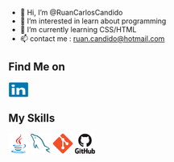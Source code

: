 - 👋 Hi, I’m @RuanCarlosCandido
- 👀 I’m interested in learn about programming
- 🌱 I’m currently learning CSS/HTML
- 📫 contact me : ruan.candido@hotmail.com

<!---
RuanCarlosCandido/RuanCarlosCandido is a ✨ special ✨ repository because its `README.md` (this file) appears on your GitHub profile.
You can click the Preview link to take a look at your changes.
--->
## Find Me on
<a href = "https://www.linkedin.com/in/ruan-carlos-candido-da-silva-lima-477093184/" target="_blank">
<img align="center" alt="LinkedInRuan" height="30" width="40" src="https://raw.githubusercontent.com/devicons/devicon/master/icons/linkedin/linkedin-original.svg"
style="max-width:100%;">
</a>



## My Skills
<img src="https://raw.githubusercontent.com/devicons/devicon/master/icons/java/java-original.svg" alt="java" width="40" height="40" style="max-width:100%;"></img>
<img src="https://raw.githubusercontent.com/devicons/devicon/master/icons/mysql/mysql-plain.svg" alt="MySQL" width="40" height="40" style="max-width:100%;"></img>
<img src="https://raw.githubusercontent.com/devicons/devicon/master/icons/git/git-plain.svg" alt="Git" width="40" height="40" style="max-width:100%;"></img>
<img src="https://raw.githubusercontent.com/devicons/devicon/master/icons/github/github-original-wordmark.svg" alt="Github" width="40" height="40" style="max-width:100%;"></img>

